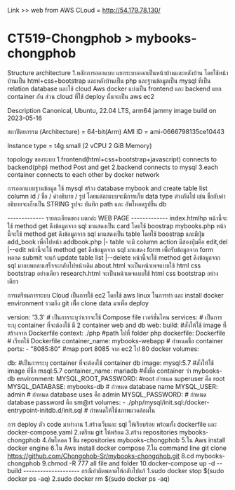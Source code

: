 Link >> web from AWS CLoud =  http://54.179.78.130/

# CT519-Chongphob > mybooks-chongphob
Structure architecture
1.หลักการออกแบบ
แยกระบบออกเป็นหน้าบ้านและหลังบ้าน โดยใช้หน้าบ้านเป็น html+css+bootstrap และหลังบ้านเป็น php และฐานข้อมูลเป็น mysql ที่เป็น relation database และใช้ cloud Aws docker แบ่งเป็น frontend และ backend แยก container กัน ส่วน cloud ที่ใช้ deploy นั้นจะเป็น aws ec2

Description
Canonical, Ubuntu, 22.04 LTS, arm64 jammy image build on 2023-05-16

สถาปัตยกรรม (Architecture) = 64-bit(Arm) 
AMI ID = ami-0666798135ce10443

Instance type = t4g.small (2 vCPU 2 GiB Memory)

topology ของระบบ
1.frontend(html+css+bootstrap+javascript) connects to backend(php) method Post and get 2.backend connects to mysql 3.each container connects to each other by docker network

การออกแบบฐานข้อมูล
ใช้ mysql สร้าง database mybook and create table list column id / ชื่อ / คำอธิบาย / รูป โดยแต่ละแบบจะมีการเก็บ data type ต่างกันไป เช่น ชื่อกับคำอธิบายจะเก็บเป็น STRING รูปจะ บันทึก path และ อัพโหลดรูปขึ้น db


------------- รายละเอียดของ แตกล่ะ WEB PAGE -------------
index.htmlhp หน้านี้จะใช้ method get ดึงข้อมูลจาก sql มาแสดงเป็น card โดยใช้ boostrap
mybooks.php หน้านี้จะใช้ method get ดึงข้อมูลจาก sql มาแสดงเป็น table โดยใช้ boostrap และมีปุ่ม add_book เพื่อไปหน้า addbook.php
|- table จะมี column action มีสองปุ่มคือ edit,del
|--edit หน้านี้จะใช้ method get ดึงข้อมูลจาก sql มาแสดง form เพื่อรับข้อมูลจาก form พอกด submit จะแก้ update table list
|--delete หน้านี้จะใช้ method get ดึงข้อมูลจาก sql มาลบพอลบเสร็จจะกลับไปหน้าเดิม
about.html จะเป็นหน้าเพจแบบใช้ html css bootstrap  อย่างเดียว
research.html จะเป็นหน้าเพจแบบใช้ html css bootstrap อย่างเดียว

การเตรียมการระบบ Cloud
เป็นการใช้ ec2 โดยใช้ aws linux ในการทำ และ install docker environment รวมถึง git เพืื่อ clone data มาเพื่อ deploy

version: '3.3' # เป็นการระบุว่าเราจะใช้ Compose file เวอร์ชั่นไหน services: # เป็นการระบุ container ที่จะต้องใช้ มี 2 container 
web and db web: build: #สั่งให้ใช้ image ที่สร้างจาก Dockerfile 
context: ./php #path ไปที่ folder php dockerfile: Dockerfile # เรียกใช้ Dockerfile container_name: mybooks-webapp # กำหนดชื่อ container ports: - "8085:80" #map port 8085 จาก ec2 ไป 80 docker volumes: 

db: #เป็นการระบุ container ที่จะต้องใช้ container 
db image: mysql:5.7 #สั่งให้ใช้ image ที่ชื่อ msql:5.7 
container_name: mariadb #ตั้งชื่อ container ว่า mybooks-db environment: 
MYSQL_ROOT_PASSWORD: #root กำหนด superuser คือ root MYSQL_DATABASE: mybooks-db # กำหนด database name MYSQL_USER: admin # กำหนด database uses คือ admin 
MYSQL_PASSWORD:  # กำหนด database password คือ sm@rt 
volumes: - ./php/mysql/init.sql:/docker-entrypoint-initdb.d/init.sql  # กำหนดให้ใช้สภาพแวดล้อมใน 

การ deploy ตัว code มาทำงาน
1.สร้างเว็บและ sql ให้เรียบร้อย พร้อมทั้ง dockerfile และ docker-compose.yaml
2.เตรียม git ให้พร้อม
3.สร้าง repositories mybooks-chongphob
4.อัพโหลด 1 ขึ้น repositories mybooks-chongphob
5.ใน Aws install docker engine 
6.ใน Aws install docker compose 
7.ใน command line git clone https://github.com/Chongphob-Sr/mybooks-chongphob.git
8.cd mybooks-chongphob
9.chmod -R 777 all file and folder
10.docker-compose up -d --build
-------------------- กรณีทำผิดพลาดให้กลับไปแก้
1.sudo docker stop $(sudo docker ps -aq)
2.sudo docker rm $(sudo docker ps -aq)
